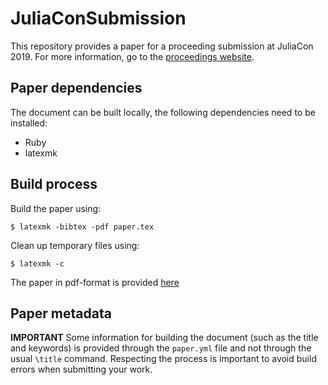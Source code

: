 ﻿# JuliaConSubmission

This repository provides a paper for a proceeding submission at JuliaCon 2019.
For more information, go to the [proceedings website](https://proceedings.juliacon.org).

## Paper dependencies

The document can be built locally, the following dependencies need to be
installed:
- Ruby
- latexmk

## Build process

Build the paper using:
```
$ latexmk -bibtex -pdf paper.tex
```

Clean up temporary files using:
```
$ latexmk -c
```

The paper in pdf-format is provided [here](paper.pdf)

## Paper metadata

**IMPORTANT**
Some information for building the document (such as the title and keywords)
is provided through the `paper.yml` file and not through the usual `\title`
command. Respecting the process is important to avoid build errors when
submitting your work.

